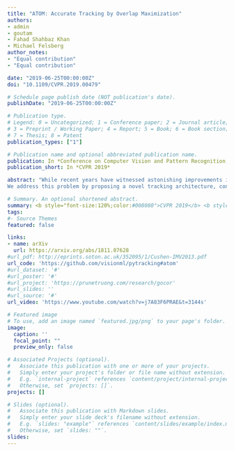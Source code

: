 ```yaml
---
title: "ATOM: Accurate Tracking by Overlap Maximization"
authors:
- admin
- goutam
- Fahad Shahbaz Khan
- Michael Felsberg
author_notes:
- "Equal contribution"
- "Equal contribution"

date: "2019-06-25T00:00:00Z"
doi: "10.1109/CVPR.2019.00479"

# Schedule page publish date (NOT publication's date).
publishDate: "2019-06-25T00:00:00Z"

# Publication type.
# Legend: 0 = Uncategorized; 1 = Conference paper; 2 = Journal article;
# 3 = Preprint / Working Paper; 4 = Report; 5 = Book; 6 = Book section;
# 7 = Thesis; 8 = Patent
publication_types: ["1"]

# Publication name and optional abbreviated publication name.
publication: In *Conference on Computer Vision and Pattern Recognition, CVPR 2019*
publication_short: In *CVPR 2019*

abstract: "While recent years have witnessed astonishing improvements in visual tracking robustness, the advancements in tracking accuracy have been limited. As the focus has been directed towards the development of powerful classifiers, the problem of accurate target state estimation has been largely overlooked. In fact, most trackers resort to a simple multi-scale search in order to estimate the target bounding box. We argue that this approach is fundamentally limited since target estimation is a complex task, requiring high-level knowledge about the object.
We address this problem by proposing a novel tracking architecture, consisting of dedicated target estimation and classification components. High level knowledge is incorporated into the target estimation through extensive offline learning. Our target estimation component is trained to predict the overlap between the target object and an estimated bounding box. By carefully integrating target-specific information, our approach achieves previously unseen bounding box accuracy. We further introduce a classification component that is trained online to guarantee high discriminative power in the presence of distractors. Our final tracking framework sets a new state-of-the-art on five challenging benchmarks. On the new large-scale TrackingNet dataset, our tracker ATOM achieves a relative gain of 15% over the previous best approach, while running at over 30 FPS. "

# Summary. An optional shortened abstract.
summary: <b style="font-size:120%;color:#008080">CVPR 2019</b> <b style="font-size:120%;color:#E08040">Oral</b><br> Performing accurate bounding box estimation for generic visual tracking. 
tags:
#- Source Themes
featured: false

links:
- name: arXiv
  url: https://arxiv.org/abs/1811.07628
#url_pdf: http://eprints.soton.ac.uk/352095/1/Cushen-IMV2013.pdf
url_code: 'https://github.com/visionml/pytracking#atom'
#url_dataset: '#'
#url_poster: '#'
#url_project: 'https://prunetruong.com/research/gocor'
#url_slides: ''
#url_source: '#'
url_video: 'https://www.youtube.com/watch?v=j7A83F6PRAE&t=3144s'

# Featured image
# To use, add an image named `featured.jpg/png` to your page's folder. 
image:
  caption: ''
  focal_point: ""
  preview_only: false

# Associated Projects (optional).
#   Associate this publication with one or more of your projects.
#   Simply enter your project's folder or file name without extension.
#   E.g. `internal-project` references `content/project/internal-project/index.md`.
#   Otherwise, set `projects: []`.
projects: []

# Slides (optional).
#   Associate this publication with Markdown slides.
#   Simply enter your slide deck's filename without extension.
#   E.g. `slides: "example"` references `content/slides/example/index.md`.
#   Otherwise, set `slides: ""`.
slides:
---
```



